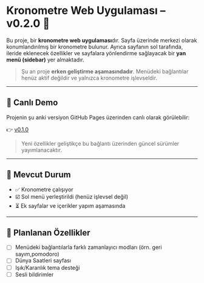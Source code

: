 # Kronometre Web Uygulaması – v0.2.0 🚧

Bu proje, bir **kronometre web uygulaması**dır. Sayfa üzerinde merkezi olarak konumlandırılmış bir kronometre bulunur. Ayrıca sayfanın sol tarafında, ileride eklenecek özellikler ve sayfalara yönlendirme sağlayacak bir **yan menü (sidebar)** yer almaktadır.
> Şu an proje **erken geliştirme aşamasındadır**. Menüdeki bağlantılar henüz aktif değildir ve yalnızca kronometre işlevseldir.

---

## 🔴 Canlı Demo

Projenin şu anki versiyon GitHub Pages üzerinden canlı olarak görülebilir:

👉 [v0.1.0](https://zelihaoz.github.io/Kronometre/)

> Yeni özellikler geliştikçe bu bağlantı üzerinden güncel sürümler yayımlanacaktır.

---

## 🚧 Mevcut Durum

- ✅ Kronometre çalışıyor  
- ☑️ Sol menü yerleştirildi (henüz işlevsel değil)  
- ⏳ Ek sayfalar ve içerikler yapım aşamasında  

---

## 📌 Planlanan Özellikler

- [ ] Menüdeki bağlantılarla farklı zamanlayıcı modları (örn. geri sayım,pomodoro)  
- [ ] Dünya Saatleri sayfası  
- [ ] Işık/Karanlık tema desteği  
- [ ] Sesli bildirimler  
